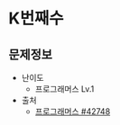 # K번째수

## 문제정보
* 난이도
  * 프로그래머스 Lv.1
* 출처
  * [프로그래머스 #42748](https://programmers.co.kr/learn/courses/30/lessons/42748)
